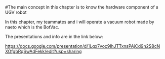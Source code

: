 #The main concept in this chapter is to know the hardware component of a UGV robot

In this chapter, my teammates and i will operate a vacuum robot made by naeto which is the BotVac.

The presentations and info are in the link below:

https://docs.google.com/presentation/d/1Lqx7voc9IhJTTxnsPAjCd9n2S8cNXOfgbRqSwAdFekk/edit?usp=sharing 
